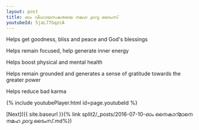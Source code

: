 ```yaml
---
layout: post
title: ഓം വിഹായസകതയെ നമഹ ൧൦൮ ടൈംസ്
youtubeId: 5jaL77GqzcA
---
```

 
 
Helps get goodness, bliss and peace and God's blessings
 
Helps remain focused, help generate inner energy 
 
Helps boost physical and mental health 
 
Helps remain grounded and generates a sense of gratitude towards the greater power 
 
Helps reduce bad karma
 
 
 
 


{% include youtubePlayer.html id=page.youtubeId %}
 
[Next]({{ site.baseurl }}{% link  split2/_posts/2016-07-10-ഓം നൈകാറ്മാനെ നമഹ ൧൦൮ ടൈംസ്.md%})
 
